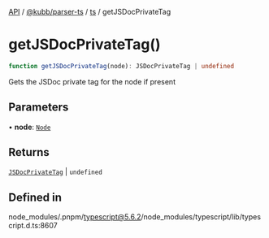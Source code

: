 [API](../../../../../packages.md) / [@kubb/parser-ts](../../../index.md) / [ts](../index.md) / getJSDocPrivateTag

# getJSDocPrivateTag()

```ts
function getJSDocPrivateTag(node): JSDocPrivateTag | undefined
```

Gets the JSDoc private tag for the node if present

## Parameters

• **node**: [`Node`](../interfaces/Node.md)

## Returns

[`JSDocPrivateTag`](../interfaces/JSDocPrivateTag.md) \| `undefined`

## Defined in

node\_modules/.pnpm/typescript@5.6.2/node\_modules/typescript/lib/typescript.d.ts:8607
